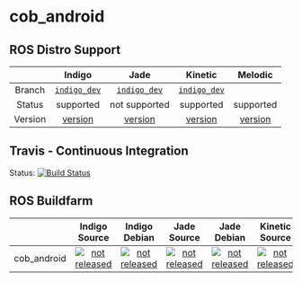cob_android
===========

## ROS Distro Support

|         | Indigo | Jade | Kinetic | Melodic |
|:-------:|:------:|:----:|:-------:|:-------:|
| Branch  | [`indigo_dev`](https://github.com/ipa320/cob_android/tree/indigo_dev) | [`indigo_dev`](https://github.com/ipa320/cob_android/tree/indigo_dev) | [`indigo_dev`](https://github.com/ipa320/cob_android/tree/indigo_dev) |
| Status  | supported | not supported | supported | supported |
| Version | [version](http://repositories.ros.org/status_page/ros_indigo_default.html?q=cob_android) | [version](http://repositories.ros.org/status_page/ros_jade_default.html?q=cob_android) | [version](http://repositories.ros.org/status_page/ros_kinetic_default.html?q=cob_android) | [version](http://repositories.ros.org/status_page/ros_melodic_default.html?q=cob_android) |

## Travis - Continuous Integration

Status: [![Build Status](https://travis-ci.org/ipa320/cob_android.svg?branch=indigo_dev)](https://travis-ci.org/ipa320/cob_android)

## ROS Buildfarm

|         | Indigo Source | Indigo Debian | Jade Source | Jade Debian | Kinetic Source | Kinetic Debian | Melodic Source | Melodic Debian |
|:-------:|:-------------:|:-------------:|:-----------:|:-----------:|:--------------:|:--------------:|:--------------:|:--------------:|
| cob_android | [![not released](http://build.ros.org/buildStatus/icon?job=Isrc_uT__cob_android__ubuntu_trusty__source)](http://build.ros.org/view/Isrc_uT/job/Isrc_uT__cob_android__ubuntu_trusty__source/) | [![not released](http://build.ros.org/buildStatus/icon?job=Ibin_uT64__cob_android__ubuntu_trusty_amd64__binary)](http://build.ros.org/view/Ibin_uT64/job/Ibin_uT64__cob_android__ubuntu_trusty_amd64__binary/) | [![not released](http://build.ros.org/buildStatus/icon?job=Jsrc_uT__cob_android__ubuntu_trusty__source)](http://build.ros.org/view/Jsrc_uT/job/Jsrc_uT__cob_android__ubuntu_trusty__source/) | [![not released](http://build.ros.org/buildStatus/icon?job=Jbin_uT64__cob_android__ubuntu_trusty_amd64__binary)](http://build.ros.org/view/Jbin_uT64/job/Jbin_uT64__cob_android__ubuntu_trusty_amd64__binary/) | [![not released](http://build.ros.org/buildStatus/icon?job=Ksrc_uX__cob_android__ubuntu_xenial__source)](http://build.ros.org/view/Ksrc_uX/job/Ksrc_uX__cob_android__ubuntu_xenial__source/) | [![not released](http://build.ros.org/buildStatus/icon?job=Kbin_uX64__cob_android__ubuntu_xenial_amd64__binary)](http://build.ros.org/view/Kbin_uX64/job/Kbin_uX64__cob_android__ubuntu_xenial_amd64__binary/) | [![not released](http://build.ros.org/buildStatus/icon?job=Msrc_uB__cob_android__ubuntu_bionic__source)](http://build.ros.org/view/Msrc_uB/job/Msrc_uB__cob_android__ubuntu_bionic__source/) | [![not released](http://build.ros.org/buildStatus/icon?job=Mbin_uB64__cob_android__ubuntu_bionic_amd64__binary)](http://build.ros.org/view/Mbin_uB64/job/Mbin_uB64__cob_android__ubuntu_bionic_amd64__binary/) |
